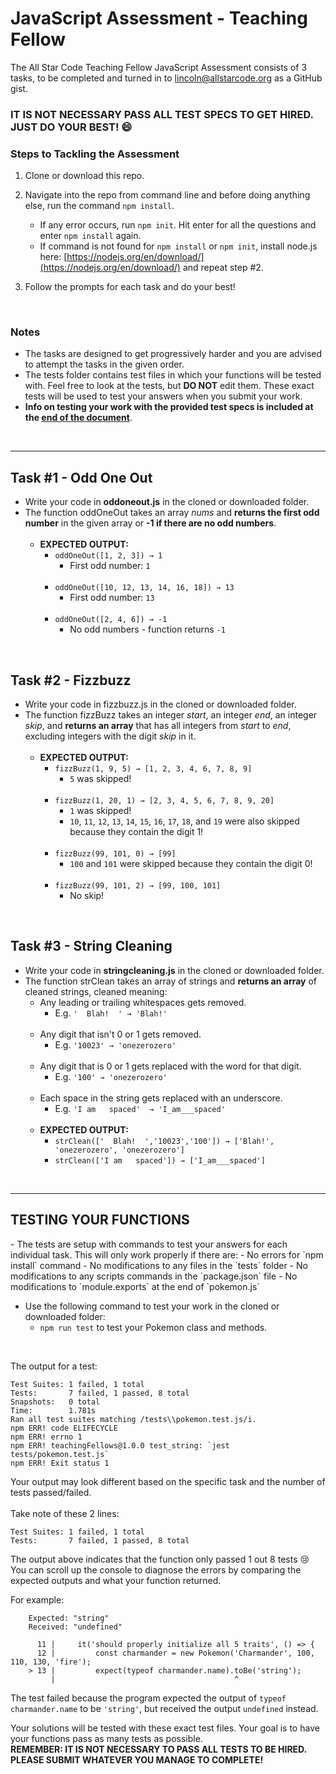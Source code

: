 # JavaScript Assessment - Teaching Fellow 

The All Star Code Teaching Fellow JavaScript Assessment consists of 3 tasks, to be completed and turned in to lincoln@allstarcode.org as a GitHub gist.

### **IT IS NOT NECESSARY PASS ALL TEST SPECS TO GET HIRED. JUST DO YOUR BEST! :smile:**

### Steps to Tackling the Assessment
1. Clone or download this repo.

2. Navigate into the repo from command line and before doing anything else, run the command `npm install`.
    - If any error occurs, run `npm init`. Hit enter for all the questions and enter `npm install` again.
    - If command is not found for `npm install` or `npm init`, install node.js here: [https://nodejs.org/en/download/](https://nodejs.org/en/download/) and repeat step #2. 

3. Follow the prompts for each task and do your best!
<br>

### Notes
- The tasks are designed to get progressively harder and you are advised to attempt the tasks in the given order.
- The tests folder contains test files in which your functions will be tested with. Feel free to look at the tests, but **DO NOT** edit them. These exact tests will be used to test your answers when you submit your work.
- **Info on testing your work with the provided test specs is included at the <a href="#tests">end of the document</a>**.  
<br>

---

## Task #1 - Odd One Out
- Write your code in **oddoneout.js** in the cloned or downloaded folder.
- The function oddOneOut takes an array *nums* and **returns the first odd number** in the given array or **-1 if there are no odd numbers**.
    <br><br>
    - **EXPECTED OUTPUT:**
        - `oddOneOut([1, 2, 3]) → 1`
            - First odd number: `1` 
            <br>
        - `oddOneOut([10, 12, 13, 14, 16, 18]) → 13`
            - First odd number: `13` 
            <br>
        - `oddOneOut([2, 4, 6]) → -1`
            - No odd numbers - function returns `-1` 

<br>

## Task #2 - Fizzbuzz
- Write your code in fizzbuzz.js in the cloned or downloaded folder. 
- The function fizzBuzz takes an integer *start*, an integer *end*, an integer *skip*, and **returns an array** that has all integers from *start* to *end*, excluding integers with the digit *skip* in it.
    <br><br>
    - **EXPECTED OUTPUT:**
        - `fizzBuzz(1, 9, 5) → [1, 2, 3, 4, 6, 7, 8, 9]`
            - `5` was skipped!
            <br>
        - `fizzBuzz(1, 20, 1) → [2, 3, 4, 5, 6, 7, 8, 9, 20]`
            - `1` was skipped!
            - `10`, `11`, `12`, `13`, `14`, `15`, `16`, `17`, `18`, and `19` were also skipped because they contain the digit 1!
            <br>
        - `fizzBuzz(99, 101, 0) → [99]`
            - `100` and `101` were skipped because they contain the digit 0!
            <br>
        - `fizzBuzz(99, 101, 2) → [99, 100, 101]`
            - No skip!

<br>

## Task #3 - String Cleaning
- Write your code in **stringcleaning.js** in the cloned or downloaded folder.
- The function strClean takes an array of strings and **returns an array** of cleaned strings, cleaned meaning:
    - Any leading or trailing whitespaces gets removed.
        - E.g. `'  Blah!  ' → 'Blah!'`
        <br>
    - Any digit that isn't 0 or 1 gets removed.
        - E.g. `'10023' → 'onezerozero'`
        <br>
    - Any digit that is 0 or 1 gets replaced with the word for that digit.
        - E.g. `'100' → 'onezerozero'`
        <br>
    - Each space in the string gets replaced with an underscore. 
        - E.g. `'I am   spaced'  → 'I_am___spaced'`
    <br><br>
    - **EXPECTED OUTPUT:**
        - `strClean(['  Blah!  ','10023','100']) → ['Blah!', 'onezerozero', 'onezerozero']`
        - `strClean(['I am   spaced']) → ['I_am___spaced']`

<br>

---

<h2 id="tests"> TESTING YOUR FUNCTIONS</h2>
- The tests are setup with commands to test your answers for each individual task. This will only work properly if there are:
    - No errors for `npm install` command
    - No modifications to any files in the `tests` folder
    - No modifications to any scripts commands in the `package.json` file
    - No modifications to `module.exports` at the end of `pokemon.js`

- Use the following command to test your work in the cloned or downloaded folder: 
    - `npm run test` to test your Pokemon class and methods.
<br>

The output for a test:

```shell
Test Suites: 1 failed, 1 total
Tests:       7 failed, 1 passed, 8 total
Snapshots:   0 total
Time:        1.781s
Ran all test suites matching /tests\\pokemon.test.js/i.
npm ERR! code ELIFECYCLE
npm ERR! errno 1
npm ERR! teachingFellows@1.0.0 test_string: `jest tests/pokemon.test.js`
npm ERR! Exit status 1
```
Your output may look different based on the specific task and the number of tests passed/failed. 
<br><br>
Take note of these 2 lines: 

```shell
Test Suites: 1 failed, 1 total
Tests:       7 failed, 1 passed, 8 total
```

The output above indicates that the function only passed 1 out 8 tests :cry:
<br>
You can scroll up the console to diagnose the errors by comparing the expected outputs and what your function returned. 

For example:
```shell
    Expected: "string"
    Received: "undefined"

      11 |     it('should properly initialize all 5 traits', () => {
      12 |         const charmander = new Pokemon('Charmander', 100, 110, 130, 'fire');
    > 13 |         expect(typeof charmander.name).toBe('string');
         |                                        ^
```

The test failed because the program expected the output of `typeof charmander.name` to be `'string'`, but received the output `undefined` instead. 

Your solutions will be tested with these exact test files. Your goal is to have your functions pass as many tests as possible.
<br> 
**REMEMBER: IT IS NOT NECESSARY TO PASS ALL TESTS TO BE HIRED. PLEASE SUBMIT WHATEVER YOU MANAGE TO COMPLETE!**
